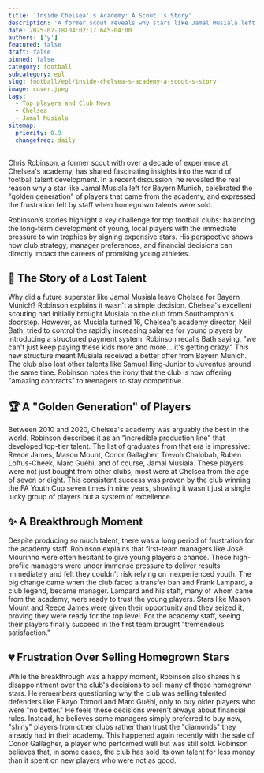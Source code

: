 ```yaml
---
title: 'Inside Chelsea''s Academy: A Scout''s Story'
description: 'A former scout reveals why stars like Jamal Musiala left Chelsea and shares behind-the-scenes stories of the club''s famed academy.'
date: 2025-07-18T04:02:17.645-04:00
authors: ['y']
featured: false
draft: false
pinned: false
category: football
subcategory: epl
slug: football/epl/inside-chelsea-s-academy-a-scout-s-story
image: cover.jpeg
tags:
  - Top players and Club News
  - Chelsea
  - Jamal Musiala
sitemap:
  priority: 0.9
  changefreq: daily
---
```

Chris Robinson, a former scout with over a decade of experience at Chelsea's academy, has shared fascinating insights into the world of football talent development. In a recent discussion, he revealed the real reason why a star like Jamal Musiala left for Bayern Munich, celebrated the "golden generation" of players that came from the academy, and expressed the frustration felt by staff when homegrown talents were sold.

Robinson’s stories highlight a key challenge for top football clubs: balancing the long-term development of young, local players with the immediate pressure to win trophies by signing expensive stars. His perspective shows how club strategy, manager preferences, and financial decisions can directly impact the careers of promising young athletes.

## 🤔 The Story of a Lost Talent
Why did a future superstar like Jamal Musiala leave Chelsea for Bayern Munich? Robinson explains it wasn't a simple decision. Chelsea's excellent scouting had initially brought Musiala to the club from Southampton's doorstep. However, as Musiala turned 16, Chelsea's academy director, Neil Bath, tried to control the rapidly increasing salaries for young players by introducing a structured payment system. Robinson recalls Bath saying, "we can't just keep paying these kids more and more... it's getting crazy." This new structure meant Musiala received a better offer from Bayern Munich. The club also lost other talents like Samuel Iling-Junior to Juventus around the same time. Robinson notes the irony that the club is now offering "amazing contracts" to teenagers to stay competitive.

## 🏆 A "Golden Generation" of Players
Between 2010 and 2020, Chelsea's academy was arguably the best in the world. Robinson describes it as an "incredible production line" that developed top-tier talent. The list of graduates from that era is impressive: Reece James, Mason Mount, Conor Gallagher, Trevoh Chalobah, Ruben Loftus-Cheek, Marc Guéhi, and of course, Jamal Musiala. These players were not just bought from other clubs; most were at Chelsea from the age of seven or eight. This consistent success was proven by the club winning the FA Youth Cup seven times in nine years, showing it wasn't just a single lucky group of players but a system of excellence.

## ✨ A Breakthrough Moment
Despite producing so much talent, there was a long period of frustration for the academy staff. Robinson explains that first-team managers like José Mourinho were often hesitant to give young players a chance. These high-profile managers were under immense pressure to deliver results immediately and felt they couldn't risk relying on inexperienced youth. The big change came when the club faced a transfer ban and Frank Lampard, a club legend, became manager. Lampard and his staff, many of whom came from the academy, were ready to trust the young players. Stars like Mason Mount and Reece James were given their opportunity and they seized it, proving they were ready for the top level. For the academy staff, seeing their players finally succeed in the first team brought "tremendous satisfaction."

## 💔 Frustration Over Selling Homegrown Stars
While the breakthrough was a happy moment, Robinson also shares his disappointment over the club's decisions to sell many of these homegrown stars. He remembers questioning why the club was selling talented defenders like Fikayo Tomori and Marc Guéhi, only to buy older players who were "no better." He feels these decisions weren't always about financial rules. Instead, he believes some managers simply preferred to buy new, "shiny" players from other clubs rather than trust the "diamonds" they already had in their academy. This happened again recently with the sale of Conor Gallagher, a player who performed well but was still sold. Robinson believes that, in some cases, the club has sold its own talent for less money than it spent on new players who were not as good.
